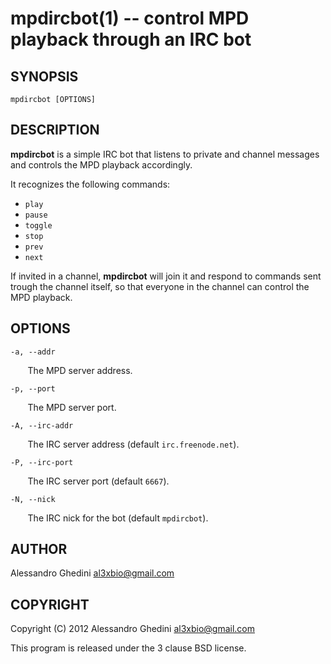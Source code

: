 mpdircbot(1) -- control MPD playback through an IRC bot
=======================================================

## SYNOPSIS

`mpdircbot [OPTIONS]`

## DESCRIPTION

**mpdircbot** is a simple IRC bot that listens to private and channel 
messages and controls the MPD playback accordingly.

It recognizes the following commands:

 * `play`
 * `pause`
 * `toggle`
 * `stop`
 * `prev`
 * `next`

If invited in a channel, **mpdircbot** will join it and respond to commands
sent trough the channel itself, so that everyone in the channel can control
the MPD playback.

## OPTIONS ##

`-a, --addr`

&nbsp;&nbsp;&nbsp;&nbsp;&nbsp;&nbsp;
The MPD server address.

`-p, --port`

&nbsp;&nbsp;&nbsp;&nbsp;&nbsp;&nbsp;
The MPD server port.

`-A, --irc-addr`

&nbsp;&nbsp;&nbsp;&nbsp;&nbsp;&nbsp;
The IRC server address (default `irc.freenode.net`).

`-P, --irc-port`

&nbsp;&nbsp;&nbsp;&nbsp;&nbsp;&nbsp;
The IRC server port (default `6667`).

`-N, --nick`

&nbsp;&nbsp;&nbsp;&nbsp;&nbsp;&nbsp;
The IRC nick for the bot (default `mpdircbot`).

## AUTHOR ##

Alessandro Ghedini <al3xbio@gmail.com>

## COPYRIGHT ##

Copyright (C) 2012 Alessandro Ghedini <al3xbio@gmail.com>

This program is released under the 3 clause BSD license.
